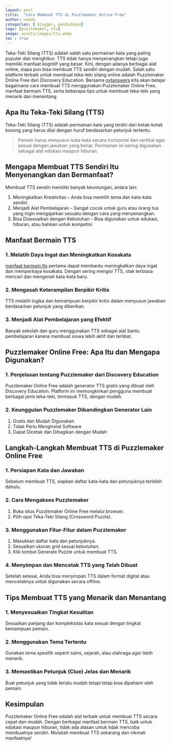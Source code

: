 ```yaml
---
layout: post
title:  "Cara Membuat TTS di Puzzlemaker Online Free"
author: nanda
categories: [ blogger, pendidikan]
tags: [puzzlemaker, tts]
image: assets/images/tts.webp
toc : true
---
```


Teka-Teki Silang (TTS) adalah salah satu permainan kata yang paling populer dan menghibur. TTS tidak hanya menyenangkan tetapi juga memiliki manfaat kognitif yang besar. Kini, dengan adanya berbagai alat online, siapa pun bisa membuat TTS sendiri dengan mudah. Salah satu platform terbaik untuk membuat teka-teki silang online adalah Puzzlemaker Online Free dari Discovery Education. Bersama [nytanswers](https://www.nytanswers.com/) kita akan belajar bagaimana cara membuat TTS menggunakan Puzzlemaker Online Free, manfaat bermain TTS, serta beberapa tips untuk membuat teka-teki yang menarik dan menantang.

## Apa Itu Teka-Teki Silang (TTS)

Teka-Teki Silang (TTS) adalah permainan kata yang terdiri dari kotak-kotak kosong yang harus diisi dengan huruf berdasarkan petunjuk tertentu. 

>Pemain harus menyusun kata-kata secara horizontal dan vertikal agar sesuai dengan jawaban yang benar. Permainan ini sering digunakan sebagai alat edukasi maupun hiburan.

## Mengapa Membuat TTS Sendiri Itu Menyenangkan dan Bermanfaat?

Membuat TTS sendiri memiliki banyak keuntungan, antara lain:
<ol>
<li>Meningkatkan Kreativitas – Anda bisa memilih tema dan kata-kata sendiri.</li>

<li>Menjadi Alat Pembelajaran – Sangat cocok untuk guru atau orang tua yang ingin mengajarkan sesuatu dengan cara yang menyenangkan.</li>

<li>Bisa Disesuaikan dengan Kebutuhan – Bisa digunakan untuk edukasi, hiburan, atau bahkan untuk kompetisi.</li>
</ol>

## Manfaat Bermain TTS

### 1. Melatih Daya Ingat dan Meningkatkan Kosakata

[manfaat bermain tts](https://www.nytanswers.com/manfaat-bermain-tts-melatih-otak-dan-meningkatkan-kemampuan-kognitif/) pertama dapat membantu meningkatkan daya ingat dan memperkaya kosakata. Dengan sering mengisi TTS, otak terbiasa mencari dan mengenali kata-kata baru.

### 2. Mengasah Keterampilan Berpikir Kritis

TTS melatih logika dan kemampuan berpikir kritis dalam menyusun jawaban berdasarkan petunjuk yang diberikan.

### 3. Menjadi Alat Pembelajaran yang Efektif

Banyak sekolah dan guru menggunakan TTS sebagai alat bantu pembelajaran karena membuat siswa lebih aktif dan terlibat.

## Puzzlemaker Online Free: Apa Itu dan Mengapa Digunakan?

### 1. Penjelasan tentang Puzzlemaker dari Discovery Education

Puzzlemaker Online Free adalah generator TTS gratis yang dibuat oleh Discovery Education. Platform ini memungkinkan pengguna membuat berbagai jenis teka-teki, termasuk TTS, dengan mudah.

### 2. Keunggulan Puzzlemaker Dibandingkan Generator Lain
<ol>
<li>Gratis dan Mudah Digunakan</li>

<li>Tidak Perlu Menginstal Software</li>

<li>Dapat Dicetak dan Dibagikan dengan Mudah</li>
</ol>

## Langkah-Langkah Membuat TTS di Puzzlemaker Online Free

### 1. Persiapan Kata dan Jawaban

Sebelum membuat TTS, siapkan daftar kata-kata dan petunjuknya terlebih dahulu.

### 2. Cara Mengakses Puzzlemaker
<ol>

<li>Buka situs Puzzlemaker Online Free melalui browser.</li>

<li>Pilih opsi Teka-Teki Silang (Crossword Puzzle).</li>
</ol>

### 3. Menggunakan Fitur-Fitur dalam Puzzlemaker
<ol>
<li>Masukkan daftar kata dan petunjuknya.</li>

<li>Sesuaikan ukuran grid sesuai kebutuhan.</li>

<li>Klik tombol Generate Puzzle untuk membuat TTS.</li></ol>

### 4. Menyimpan dan Mencetak TTS yang Telah Dibuat

Setelah selesai, Anda bisa menyimpan TTS dalam format digital atau mencetaknya untuk digunakan secara offline.

## Tips Membuat TTS yang Menarik dan Menantang

### 1. Menyesuaikan Tingkat Kesulitan

Sesuaikan panjang dan kompleksitas kata sesuai dengan tingkat kemampuan pemain.

### 2. Menggunakan Tema Tertentu

Gunakan tema spesifik seperti sains, sejarah, atau olahraga agar lebih menarik.

### 3. Memastikan Petunjuk (Clue) Jelas dan Menarik

Buat petunjuk yang tidak terlalu mudah tetapi tetap bisa dipahami oleh pemain.

## Kesimpulan

Puzzlemaker Online Free adalah alat terbaik untuk membuat TTS secara cepat dan mudah. Dengan berbagai manfaat bermain TTS, baik untuk edukasi maupun hiburan, tidak ada alasan untuk tidak mencoba membuatnya sendiri. Mulailah membuat TTS sekarang dan nikmati manfaatnya!